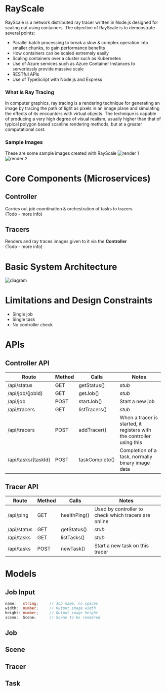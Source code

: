 # RayScale
RayScale is a network distributed ray tracer written in Node.js designed for scaling out using containers. The objective of RayScale is to demonstrate several points:
 - Parallel batch processing to break a slow & complex operation into smaller chunks, to gain performance benefits
 - How containers can be scaled extremely easily 
 - Scaling containers over a cluster such as Kubernetes
 - Use of Azure services such as Azure Container Instances to serverlessly provide massive scale
 - RESTful APIs
 - Use of TypeScript with Node.js and Express

### What Is Ray Tracing
In computer graphics, ray tracing is a rendering technique for generating an image by tracing the path of light as pixels in an image plane and simulating the effects of its encounters with virtual objects. The technique is capable of producing a very high degree of visual realism, usually higher than that of typical polygon based scanline rendering methods, but at a greater computational cost.

### Sample Images
These are some sample images created with RayScale
![render 1](https://user-images.githubusercontent.com/14982936/40931790-3f2dd1dc-6824-11e8-96ae-47550f4846ca.png)
![render 2](https://user-images.githubusercontent.com/14982936/40886157-0178fb40-672b-11e8-95a7-d900d0447600.png)



# Core Components (Microservices)
## Controller
Carries out job coordination & orchestration of tasks to tracers  
(Todo - more info)

## Tracers
Renders and ray traces images given to it via the **Controller**  
(Todo - more info)



# Basic System Architecture
![diagram](https://user-images.githubusercontent.com/14982936/40764441-fbed1ee0-64a0-11e8-86e8-b861c13f11b4.png)



# Limitations and Design Constraints
 - Single job
 - Single task
 - No controller check


# APIs
## Controller API

|Route|Method|Calls|Notes|
|---|---|---|---|
|/api/status|GET|getStatus()|*stub*|
|/api/job/{jobId}|GET|getJob()|*stub*|
|/api/job|POST|startJob()|Start a new job|
|/api/tracers|GET|listTracers()|*stub*|
|/api/tracers|POST|addTracer()|When a tracer is started, it registers with the controller using this|
|/api/tasks/{taskId}|POST|taskComplete()|Completion of a task, normally binary image data|

## Tracer API

|Route|Method|Calls|Notes|
|---|---|---|---|
|/api/ping|GET|healthPing()|Used by controller to check which tracers are online|
|/api/status|GET|getStatus()|*stub*|
|/api/tasks|GET|listTasks()|*stub*|
|/api/tasks|POST|newTask()|Start a new task on this tracer|


# Models

## Job Input
```typescript
name:   string;     // Job name, no spaces
width:  number;     // Output image width
height: number;     // Output image height
scene:  Scene;      // Scene to be rendered  
```

## Job
## Scene
## Tracer
## Task